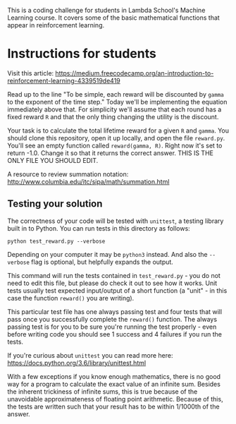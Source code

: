 This is a coding challenge for students in Lambda School's Machine Learning
course. It covers some of the basic mathematical functions that appear in
reinforcement learning.

# Instructions for students

Visit this article:
https://medium.freecodecamp.org/an-introduction-to-reinforcement-learning-4339519de419

Read up to the line  "To be simple, each reward will be discounted by `gamma` to
the exponent of the time step." Today we'll be implementing the equation
immediately above that. For simplicity we'll assume that each round has a fixed
reward `R` and that the only thing changing the utility is the discount.

Your task is to calculate the total lifetime reward for a given `R` and `gamma`.
You should clone this repository, open it up locally, and open the file
`reward.py`. You'll see an empty function called `reward(gamma, R)`. Right now
it's set to return -1.0. Change it so that it returns the correct answer.
THIS IS THE ONLY FILE YOU SHOULD EDIT.

A resource to review summation notation:
http://www.columbia.edu/itc/sipa/math/summation.html

## Testing your solution

The correctness of your code will be tested with `unittest`, a testing library
built in to Python. You can run tests in this directory as follows:

`python test_reward.py --verbose`

Depending on your computer it may be `python3` instead. And also the `--verbose`
flag is optional, but helpfully expands the output.

This command will run the tests contained in `test_reward.py` - you do not
need to edit this file, but please do check it out to see how it works. Unit
tests usually test expected input/output of a short function (a "unit" - in this
case the function `reward()` you are writing).

This particular test file has one always passing test and four tests that will
pass once you successfully complete the `reward()` function. The always passing
test is for you to be sure you're running the test properly - even before
writing code you should see 1 success and 4 failures if you run the tests.

If you're curious about `unittest` you can read more here:
https://docs.python.org/3.6/library/unittest.html

With a few exceptions if you know enough mathematics, there is no good way for a
program to calculate the exact value of an infinite sum. Besides the inherent
trickiness of infinite sums, this is true because of the unavoidable
approximateness of floating point arithmetic. Because of this, the tests are
written such that your result has to be within 1/1000th of the answer.
